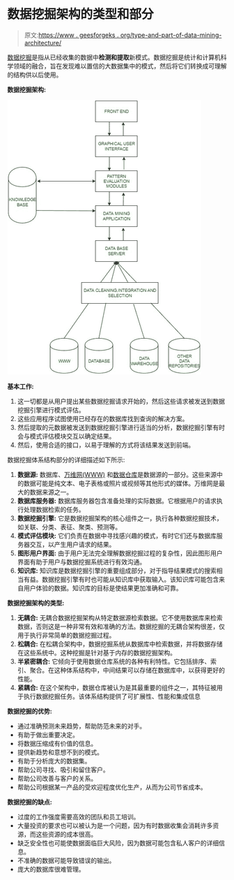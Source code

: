 # 数据挖掘架构的类型和部分

> 原文:[https://www . geesforgeks . org/type-and-part-of-data-mining-architecture/](https://www.geeksforgeeks.org/types-and-part-of-data-mining-architecture/)

[数据挖掘](https://www.geeksforgeeks.org/data-mining/)是指从已经收集的数据中**检测和提取**新模式。数据挖掘是统计和计算机科学领域的融合，旨在发现难以置信的大数据集中的模式，然后将它们转换成可理解的结构供以后使用。

**数据挖掘架构:**

![](img/d1811b816ed20d6161d513cdf7be068e.png)

**基本工作:**

1.  这一切都是从用户提出某些数据挖掘请求开始的，然后这些请求被发送到数据挖掘引擎进行模式评估。
2.  这些应用程序试图使用已经存在的数据库找到查询的解决方案。
3.  然后提取的元数据被发送到数据挖掘引擎进行适当的分析，数据挖掘引擎有时会与模式评估模块交互以确定结果。
4.  然后，使用合适的接口，以易于理解的方式将该结果发送到前端。

数据挖掘体系结构部分的详细描述如下所示:

1.  **数据源:**
    数据库、[万维网(WWW)](https://www.geeksforgeeks.org/world-wide-web-www/) 和[数据仓库](https://www.geeksforgeeks.org/data-warehousing/)是数据源的一部分。这些来源中的数据可能是纯文本、电子表格或照片或视频等其他形式的媒体。万维网是最大的数据来源之一。
2.  **数据库服务器:**
    数据库服务器包含准备处理的实际数据。它根据用户的请求执行处理数据检索的任务。
3.  **数据挖掘引擎:**
    它是数据挖掘架构的核心组件之一，执行各种数据挖掘技术，如关联、分类、表征、聚类、预测等。
4.  **模式评估模块:**
    它们负责在数据中寻找感兴趣的模式，有时它们还与数据库服务器交互，以产生用户请求的结果。
5.  **图形用户界面:**
    由于用户无法完全理解数据挖掘过程的复杂性，因此图形用户界面有助于用户与数据挖掘系统进行有效沟通。
6.  **知识库:**
    知识库是数据挖掘引擎的重要组成部分，对于指导结果模式的搜索相当有益。数据挖掘引擎有时也可能从知识库中获取输入。该知识库可能包含来自用户体验的数据。知识库的目标是使结果更加准确和可靠。

**数据挖掘架构的类型:**

1.  **无耦合:**
    无耦合数据挖掘架构从特定数据源检索数据。它不使用数据库来检索数据，否则这是一种非常有效和准确的方法。数据挖掘的无耦合架构很差，仅用于执行非常简单的数据挖掘过程。
2.  **松耦合:**
    在松耦合架构中，数据挖掘系统从数据库中检索数据，并将数据存储在这些系统中。这种挖掘是针对基于内存的数据挖掘架构。
3.  **半紧密耦合:**
    它倾向于使用数据仓库系统的各种有利特性。它包括排序、索引、聚合。在这种体系结构中，中间结果可以存储在数据库中，以获得更好的性能。
4.  **紧耦合:**
    在这个架构中，数据仓库被认为是其最重要的组件之一，其特征被用于执行数据挖掘任务。该体系结构提供了可扩展性、性能和集成信息

**数据挖掘的优势:**

*   通过准确预测未来趋势，帮助防范未来的对手。
*   有助于做出重要决定。
*   将数据压缩成有价值的信息。
*   提供新趋势和意想不到的模式。
*   有助于分析庞大的数据集。
*   帮助公司寻找、吸引和留住客户。
*   帮助公司改善与客户的关系。
*   帮助公司根据某一产品的受欢迎程度优化生产，从而为公司节省成本。

**数据挖掘的缺点:**

*   过度的工作强度需要高效的团队和员工培训。
*   大量投资的要求也可以被认为是一个问题，因为有时数据收集会消耗许多资源，而这些资源的成本很高。
*   缺乏安全性也可能使数据面临巨大风险，因为数据可能包含私人客户的详细信息。
*   不准确的数据可能导致错误的输出。
*   庞大的数据库很难管理。